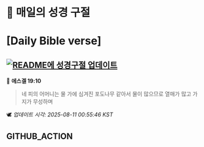 # 🙏 매일의 성경 구절
# [Daily Bible verse]
## [![README에 성경구절 업데이트](https://github.com/DONGSUKA/first_test/actions/workflows/update-readme-bible.yml/badge.svg)](https://github.com/DONGSUKA/first_test/actions/workflows/update-readme-bible.yml)
<!-- START_BIBLE_VERSE -->
📖 **에스겔 19:10**
> 네 피의 어머니는 물 가에 심겨진 포도나무 같아서 물이 많으므로 열매가 많고 가지가 무성하며

🕊️ _업데이트 시각: 2025-08-11 00:55:46 KST_
  <!-- END_BIBLE_VERSE -->
## GITHUB_ACTION
